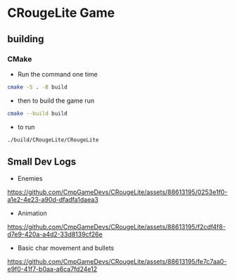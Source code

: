 # CRougeLite Game

## building

### CMake

- Run the command one time

```bash
cmake -S . -B build
```

- then to build the game run

```bash
cmake --build build
```

- to run

```bash
./build/CRougeLite/CRougeLite
```


## Small Dev Logs

- Enemies

https://github.com/CmpGameDevs/CRougeLite/assets/88613195/0253e1f0-a1e2-4e23-a90d-dfadfa1daea3


- Animation

https://github.com/CmpGameDevs/CRougeLite/assets/88613195/f2cdf4f8-d7e9-420a-a4d2-33d8139cf26e


- Basic char movement and bullets

https://github.com/CmpGameDevs/CRougeLite/assets/88613195/fe7c7aa0-e9f0-41f7-b0aa-a6ca7fd24e12
